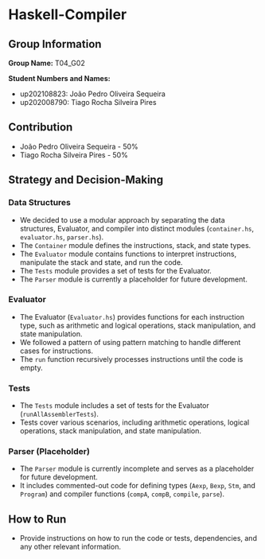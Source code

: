 # Haskell-Compiler

## Group Information

**Group Name:** T04_G02

**Student Numbers and Names:**
- up202108823: João Pedro Oliveira Sequeira
- up202008790: Tiago Rocha Silveira Pires

## Contribution

- João Pedro Oliveira Sequeira - 50%
- Tiago Rocha Silveira Pires - 50%

## Strategy and Decision-Making

### Data Structures

- We decided to use a modular approach by separating the data structures, Evaluator, and compiler into distinct modules (`container.hs`, `evaluator.hs`, `parser.hs`).
- The `Container` module defines the instructions, stack, and state types.
- The `Evaluator` module contains functions to interpret instructions, manipulate the stack and state, and run the code.
- The `Tests` module provides a set of tests for the Evaluator.
- The `Parser` module is currently a placeholder for future development.

### Evaluator

- The Evaluator (`Evaluator.hs`) provides functions for each instruction type, such as arithmetic and logical operations, stack manipulation, and state manipulation.
- We followed a pattern of using pattern matching to handle different cases for instructions.
- The `run` function recursively processes instructions until the code is empty.

### Tests

- The `Tests` module includes a set of tests for the Evaluator (`runAllAssemblerTests`).
- Tests cover various scenarios, including arithmetic operations, logical operations, stack manipulation, and state manipulation.

### Parser (Placeholder)

- The `Parser` module is currently incomplete and serves as a placeholder for future development.
- It includes commented-out code for defining types (`Aexp`, `Bexp`, `Stm`, and `Program`) and compiler functions (`compA`, `compB`, `compile`, `parse`).

## How to Run

- Provide instructions on how to run the code or tests, dependencies, and any other relevant information.


